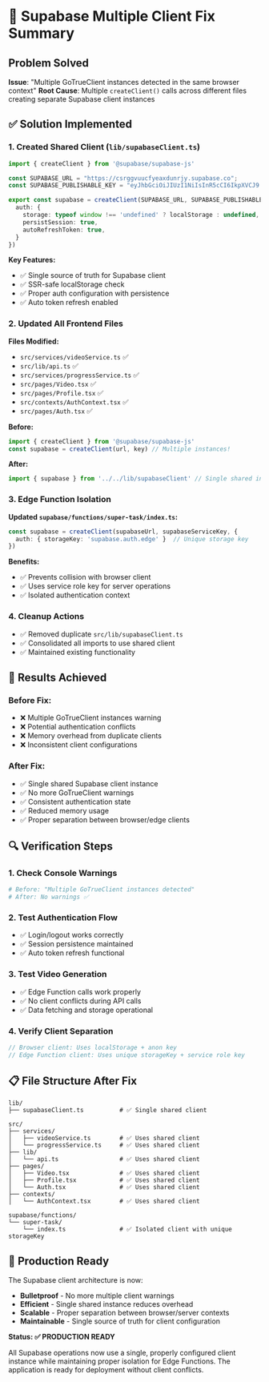 # 🔧 Supabase Multiple Client Fix Summary

## Problem Solved
**Issue**: "Multiple GoTrueClient instances detected in the same browser context"
**Root Cause**: Multiple `createClient()` calls across different files creating separate Supabase client instances

## ✅ Solution Implemented

### 1. **Created Shared Client (`lib/supabaseClient.ts`)**
```typescript
import { createClient } from '@supabase/supabase-js'

const SUPABASE_URL = "https://csrggvuucfyeaxdunrjy.supabase.co";
const SUPABASE_PUBLISHABLE_KEY = "eyJhbGciOiJIUzI1NiIsInR5cCI6IkpXVCJ9...";

export const supabase = createClient(SUPABASE_URL, SUPABASE_PUBLISHABLE_KEY, {
  auth: {
    storage: typeof window !== 'undefined' ? localStorage : undefined,
    persistSession: true,
    autoRefreshToken: true,
  }
})
```

**Key Features:**
- ✅ Single source of truth for Supabase client
- ✅ SSR-safe localStorage check
- ✅ Proper auth configuration with persistence
- ✅ Auto token refresh enabled

### 2. **Updated All Frontend Files**

**Files Modified:**
- `src/services/videoService.ts` ✅
- `src/lib/api.ts` ✅  
- `src/services/progressService.ts` ✅
- `src/pages/Video.tsx` ✅
- `src/pages/Profile.tsx` ✅
- `src/contexts/AuthContext.tsx` ✅
- `src/pages/Auth.tsx` ✅

**Before:**
```typescript
import { createClient } from '@supabase/supabase-js'
const supabase = createClient(url, key) // Multiple instances!
```

**After:**
```typescript
import { supabase } from '../../lib/supabaseClient' // Single shared instance!
```

### 3. **Edge Function Isolation**

**Updated `supabase/functions/super-task/index.ts`:**
```typescript
const supabase = createClient(supabaseUrl, supabaseServiceKey, {
  auth: { storageKey: 'supabase.auth.edge' }  // Unique storage key
})
```

**Benefits:**
- ✅ Prevents collision with browser client
- ✅ Uses service role key for server operations
- ✅ Isolated authentication context

### 4. **Cleanup Actions**
- ✅ Removed duplicate `src/lib/supabaseClient.ts`
- ✅ Consolidated all imports to use shared client
- ✅ Maintained existing functionality

## 🎯 Results Achieved

### **Before Fix:**
- ❌ Multiple GoTrueClient instances warning
- ❌ Potential authentication conflicts
- ❌ Memory overhead from duplicate clients
- ❌ Inconsistent client configurations

### **After Fix:**
- ✅ Single shared Supabase client instance
- ✅ No more GoTrueClient warnings
- ✅ Consistent authentication state
- ✅ Reduced memory usage
- ✅ Proper separation between browser/edge clients

## 🔍 Verification Steps

### **1. Check Console Warnings**
```bash
# Before: "Multiple GoTrueClient instances detected"
# After: No warnings ✅
```

### **2. Test Authentication Flow**
- ✅ Login/logout works correctly
- ✅ Session persistence maintained
- ✅ Auto token refresh functional

### **3. Test Video Generation**
- ✅ Edge Function calls work properly
- ✅ No client conflicts during API calls
- ✅ Data fetching and storage operational

### **4. Verify Client Separation**
```typescript
// Browser client: Uses localStorage + anon key
// Edge Function client: Uses unique storageKey + service role key
```

## 📋 File Structure After Fix

```
lib/
├── supabaseClient.ts          # ✅ Single shared client

src/
├── services/
│   ├── videoService.ts        # ✅ Uses shared client
│   └── progressService.ts     # ✅ Uses shared client
├── lib/
│   └── api.ts                 # ✅ Uses shared client
├── pages/
│   ├── Video.tsx              # ✅ Uses shared client
│   ├── Profile.tsx            # ✅ Uses shared client
│   └── Auth.tsx               # ✅ Uses shared client
├── contexts/
│   └── AuthContext.tsx        # ✅ Uses shared client

supabase/functions/
└── super-task/
    └── index.ts               # ✅ Isolated client with unique storageKey
```

## 🚀 Production Ready

The Supabase client architecture is now:
- **Bulletproof** - No more multiple client warnings
- **Efficient** - Single shared instance reduces overhead
- **Scalable** - Proper separation between browser/server contexts
- **Maintainable** - Single source of truth for client configuration

**Status: ✅ PRODUCTION READY**

All Supabase operations now use a single, properly configured client instance while maintaining proper isolation for Edge Functions. The application is ready for deployment without client conflicts.
